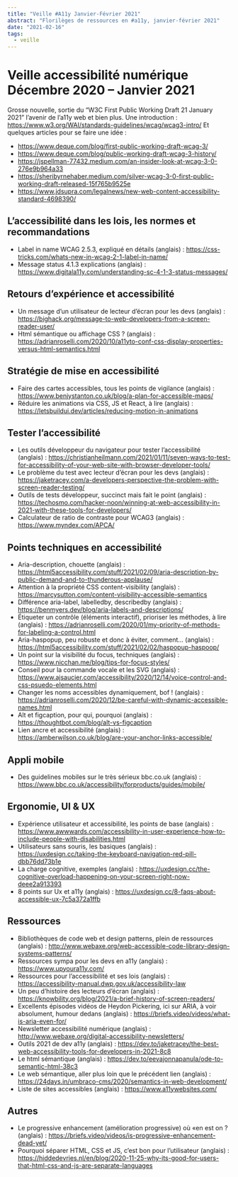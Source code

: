 ```yaml
---
title: "Veille #A11y Janvier-Février 2021"
abstract: "Florilèges de ressources en #a11y, janvier-février 2021"
date: "2021-02-16"
tags:
  - veille
---
```


# Veille accessibilité numérique Décembre 2020 – Janvier 2021

Grosse nouvelle, sortie du “W3C First Public Working Draft 21 January 2021” l’avenir de l’a11y web et bien plus. Une introduction&nbsp;: https://www.w3.org/WAI/standards-guidelines/wcag/wcag3-intro/ 
Et quelques articles pour se faire une idée&nbsp;: 
- https://www.deque.com/blog/first-public-working-draft-wcag-3/ 
- https://www.deque.com/blog/public-working-draft-wcag-3-history/
- https://jspellman-77432.medium.com/an-insider-look-at-wcag-3-0-276e9b964a33 
- https://sheribyrnehaber.medium.com/silver-wcag-3-0-first-public-working-draft-released-15f765b9525e 
- https://www.jdsupra.com/legalnews/new-web-content-accessibility-standard-4698390/ 

## L’accessibilité dans les lois, les normes et recommandations

- Label in name WCAG 2.5.3, expliqué en détails (anglais)&nbsp;: https://css-tricks.com/whats-new-in-wcag-2-1-label-in-name/ 
- Message status 4.1.3 explications (anglais)&nbsp;: https://www.digitala11y.com/understanding-sc-4-1-3-status-messages/ 

## Retours d’expérience et accessibilité

- Un message d’un utilisateur de lecteur d’écran pour les devs (anglais)&nbsp;: https://bighack.org/message-to-web-developers-from-a-screen-reader-user/ 
- Html sémantique ou affichage CSS ? (anglais)&nbsp;: https://adrianroselli.com/2020/10/a11yto-conf-css-display-properties-versus-html-semantics.html 

## Stratégie de mise en accessibilité

- Faire des cartes accessibles, tous les points de vigilance (anglais)&nbsp;: https://www.benjystanton.co.uk/blog/a-plan-for-accessible-maps/ 
- Réduire les animations via CSS, JS et React, à lire (anglais)&nbsp;: https://letsbuildui.dev/articles/reducing-motion-in-animations 

## Tester l’accessibilité

- Les outils développeur du navigateur pour tester l’accessibilité (anglais)&nbsp;: https://christianheilmann.com/2021/01/11/seven-ways-to-test-for-accessibility-of-your-web-site-with-browser-developer-tools/ 
- Le problème du test avec lecteur d’écran pour les devs (anglais)&nbsp;: https://jaketracey.com/a-developers-perspective-the-problem-with-screen-reader-testing/ 
- Outils de tests développeur, succinct mais fait le point (anglais)&nbsp;: https://techosmo.com/hacker-noon/winning-at-web-accessibility-in-2021-with-these-tools-for-developers/ 
- Calculateur de ratio de contraste pour WCAG3 (anglais)&nbsp;: https://www.myndex.com/APCA/ 

## Points techniques en accessibilité

- Aria-description, chouette (anglais)&nbsp;: https://html5accessibility.com/stuff/2021/02/09/aria-description-by-public-demand-and-to-thunderous-applause/ 
- Attention à la propriété CSS content-visibility (anglais)&nbsp;: https://marcysutton.com/content-visibility-accessible-semantics 
- Différence aria-label, labelledby, describedby (anglais)&nbsp;: https://benmyers.dev/blog/aria-labels-and-descriptions/ 
- Étiqueter un contrôle (éléments interactif), prioriser les méthodes, à lire (anglais)&nbsp;: https://adrianroselli.com/2020/01/my-priority-of-methods-for-labeling-a-control.html 
- Aria-haspopup, peu robuste et donc à éviter, comment… (anglais)&nbsp;: https://html5accessibility.com/stuff/2021/02/02/haspopup-haspoop/ 
- Un point sur la visibilité du focus, techniques (anglais)&nbsp;: https://www.nicchan.me/blog/tips-for-focus-styles/ 
- Conseil pour la commande vocale et les SVG (anglais)&nbsp;: https://www.ajsaucier.com/accessibility/2020/12/14/voice-control-and-css-psuedo-elements.html 
- Changer les noms accessibles dynamiquement, bof ! (anglais)&nbsp;: https://adrianroselli.com/2020/12/be-careful-with-dynamic-accessible-names.html 
- Alt et figcaption, pour qui, pourquoi (anglais)&nbsp;: https://thoughtbot.com/blog/alt-vs-figcaption 
- Lien ancre et accessibilité (anglais)&nbsp;: https://amberwilson.co.uk/blog/are-your-anchor-links-accessible/ 

## Appli mobile

- Des guidelines mobiles sur le très sérieux bbc.co.uk (anglais)&nbsp;: https://www.bbc.co.uk/accessibility/forproducts/guides/mobile/ 

## Ergonomie, UI & UX

- Expérience utilisateur et accessibilité, les points de base (anglais)&nbsp;: https://www.awwwards.com/accessibility-in-user-experience-how-to-include-people-with-disabilities.html 
- Utilisateurs sans souris, les basiques (anglais)&nbsp;: https://uxdesign.cc/taking-the-keyboard-navigation-red-pill-dbb76dd73b1e 
- La charge cognitive, exemples (anglais)&nbsp;: https://uxdesign.cc/the-cognitive-overload-happening-on-your-screen-right-now-deee2a913393 
- 8 points sur Ux et a11y (anglais)&nbsp;: https://uxdesign.cc/8-faqs-about-accessible-ux-7c5a372a1ffb 

## Ressources

- Bibliothèques de code web et design patterns, plein de ressources (anglais)&nbsp;: http://www.webaxe.org/web-accessible-code-library-design-systems-patterns/ 
- Ressources sympa pour les devs en a11y (anglais)&nbsp;: https://www.upyoura11y.com/ 
- Ressources pour l’accessibilité et ses lois (anglais)&nbsp;: https://accessibility-manual.dwp.gov.uk/accessibility-law 
- Un peu d’histoire des lecteurs d’écran (anglais)&nbsp;: https://knowbility.org/blog/2021/a-brief-history-of-screen-readers/ 
- Excellents épisodes vidéos de Heydon Pickering, ici sur ARIA, à voir absolument, humour dedans (anglais)&nbsp;: https://briefs.video/videos/what-is-aria-even-for/ 
- Newsletter accessibilité numérique (anglais)&nbsp;: http://www.webaxe.org/digital-accessibility-newsletters/ 
- Outils 2021 de dev a11y (anglais)&nbsp;: https://dev.to/jaketracey/the-best-web-accessibility-tools-for-developers-in-2021-8c8 
- Le html sémantique (anglais)&nbsp;: https://dev.to/eevajonnapanula/ode-to-semantic-html-38c3 
- Le web sémantique, aller plus loin que le précédent lien (anglais)&nbsp;: https://24days.in/umbraco-cms/2020/semantics-in-web-development/ 
- Liste de sites accessibles (anglais)&nbsp;: https://www.a11ywebsites.com/ 

## Autres

- Le progressive enhancement (amélioration progressive)  où «en est on ? (anglais)&nbsp;: https://briefs.video/videos/is-progressive-enhancement-dead-yet/ 
- Pourquoi séparer HTML, CSS et JS, c’est bon pour l’utilisateur (anglais)&nbsp;: https://hiddedevries.nl/en/blog/2020-11-25-why-its-good-for-users-that-html-css-and-js-are-separate-languages 
